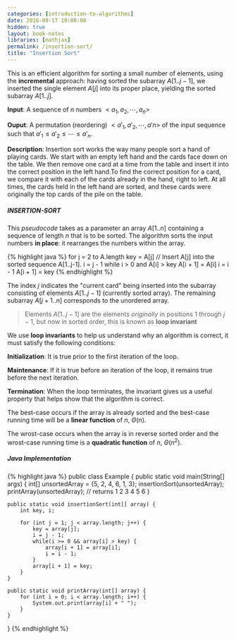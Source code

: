 ```yaml
---
categories: [introduction-to-algorithms]
date: 2016-09-17 10:00:00
hidden: true
layout: book-notes
libraries: [mathjax]
permalink: /insertion-sort/
title: "Insertion Sort"
---
```


This is an efficient algorithm for sorting a small number of elements, using the __incremental__ approach: having sorted the subarray $A[1..j - 1]$, we inserted the single element $A[j]$ into its proper place, yielding the sorted subarray $A[1..j]$.

__Input__: A sequence of $n$ numbers $<a_1,a_2,\cdots,a_n>$

__Ouput__: A permutation (reordering) $<a'_1,a'_2,\cdots,a'n>$ of the input sequence such that $a'_1 \leq a'_2 \leq \cdots \leq a'_n$.

__Description__: Insertion sort works the way many people sort a hand of playing cards. We start with an empty left hand and the cards face down on the table. We then remove one card at a time from the table and insert it into the correct position in the left hand.To find the correct position for a card, we compare it with each of the cards already in the hand, right to left. At all times, the cards held in the left hand are sorted, and these cards were originally the top cards of the pile on the table.

##### INSERTION-SORT

This _pseudocode_ takes as a parameter an array $A[1..n]$ containing a sequence of length $n$ that is to be sorted. The algorithm sorts the input numbers __in place__: it rearranges the numbers within the array.

{% highlight java %}
  for j = 2 to A.length
    key = A[j]
    // Insert A[j] into the sorted sequence A[1..j-1].
    i = j - 1
    while i > 0 and A[i] > key
      A[i + 1] = A[i]
      i = i - 1
    A[i + 1] = key
{% endhighlight %}

The index $j$ indicates the "current card" being inserted into the subarray consisting of elements $A[1..j - 1]$ (currently sorted array). The remaining subarray $A[j + 1..n]$ corresponds to the unordered array.

> Elements $A[1..j - 1]$ are the elements _originally_ in positions $1$ through $j - 1$, but now in sorted order, this is known as __loop invariant__

We use __loop invariants__ to help us understand why an algorithm is correct, it must satisfy the following conditions:

__Initialization__: It is true prior to the first iteration of the loop.

__Maintenance__: If it is true before an iteration of the loop, it remains true before the next iteration.

__Termination__: When the loop terminates, the invariant gives us a useful property that helps show that the algorithm is correct.

The best-case occurs if the array is already sorted and the best-case running time will be a __linear function__ of $n$, $\Theta(n)$.

The wrost-case occurs when the array is in reverse sorted order and the wrost-case running time is a __quadratic function__ of $n$, $\Theta(n^2)$.

##### Java Implementation

{% highlight java %}
  public class Example {
    public static void main(String[] args) {
        int[] unsortedArray = {5, 2, 4, 6, 1, 3};
        insertionSort(unsortedArray);
        printArray(unsortedArray);
        // returns 1 2 3 4 5 6
    }

    public static void insertionSort(int[] array) {
        int key, i;

        for (int j = 1; j < array.length; j++) {
            key = array[j];
            i = j - 1;
            while(i >= 0 && array[i] > key) {
                array[i + 1] = array[i];
                i = i - 1;
            }
            array[i + 1] = key;
        }
    }

    public static void printArray(int[] array) {
        for (int i = 0; i < array.length; i++) {
            System.out.print(array[i] + " ");
        }
    }
  }
{% endhighlight %}